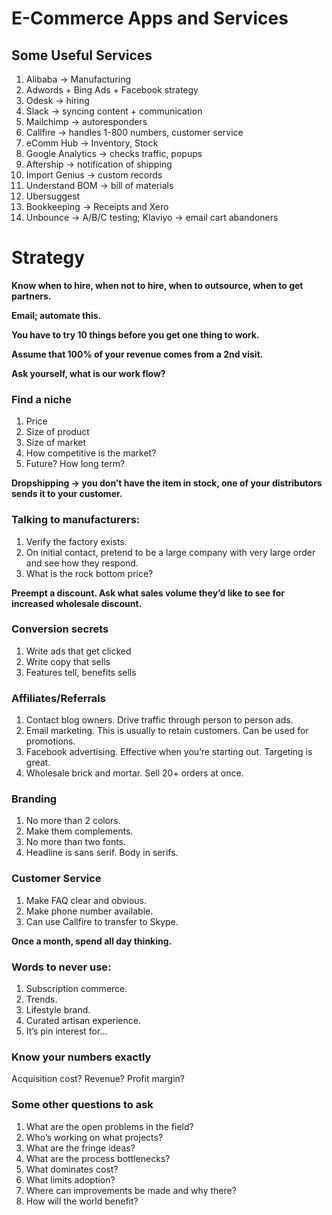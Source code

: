# E-Commerce Apps and Services

## Some Useful Services

1. Alibaba -> Manufacturing
2. Adwords + Bing Ads + Facebook strategy
3. Odesk -> hiring
4. Slack -> syncing content + communication
5. Mailchimp -> autoresponders
6. Callfire -> handles 1-800 numbers, customer service
7. eComm Hub -> Inventory, Stock
8. Google Analytics -> checks traffic, popups
9. Aftership -> notification of shipping
10. Import Genius -> custom records
11. Understand BOM -> bill of materials
12. Ubersuggest
13. Bookkeeping -> Receipts and Xero
14. Unbounce -> A/B/C testing; Klaviyo -> email cart abandoners

# Strategy

__Know when to hire, when not to hire, when to outsource, when to get partners.__

__Email; automate this.__

__You have to try 10 things before you get one thing to work.__

__Assume that 100% of your revenue comes from a 2nd visit.__

__Ask yourself, what is our work flow?__

### Find a niche 

1. Price
2. Size of product
3. Size of market
4. How competitive is the market?
5. Future? How long term?

__Dropshipping -> you don’t have the item in stock, one of your distributors sends it to your customer.__

### Talking to manufacturers: 

1. Verify the factory exists.
2. On initial contact, pretend to be a large company with very large order and see how they respond.
3. What is the rock bottom price?

__Preempt a discount. Ask what sales volume they’d like to see for increased wholesale discount.__

### Conversion secrets

1. Write ads that get clicked
2. Write copy that sells
3. Features tell, benefits sells

### Affiliates/Referrals

1. Contact blog owners. Drive traffic through person to person ads.
2. Email marketing. This is usually to retain customers. Can be used for promotions.
3. Facebook advertising. Effective when you’re starting out. Targeting is great.
4. Wholesale brick and mortar. Sell 20+ orders at once.

### Branding

1. No more than 2 colors. 
2. Make them complements. 
3. No more than two fonts. 
4. Headline is sans serif. Body in serifs.

### Customer Service

1. Make FAQ clear and obvious. 
2. Make phone number available. 
3. Can use Callfire to transfer to Skype.

__Once a month, spend all day thinking.__

### Words to never use:

1. Subscription commerce. 
2. Trends. 
3. Lifestyle brand. 
4. Curated artisan experience. 
5. It’s pin interest for...

### Know your numbers exactly

Acquisition cost? Revenue? Profit margin?

### Some other questions to ask

1. What are the open problems in the field?
2. Who’s working on what projects?
3. What are the fringe ideas?
4. What are the process bottlenecks?
5. What dominates cost? 
6. What limits adoption?
7. Where can improvements be made and why there? 
8. How will the world benefit?
